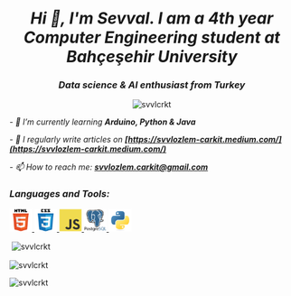 **<i><h1 align="center">Hi 👋, I'm Sevval. I am a 4th year Computer Engineering student at Bahçeşehir University</h1></i>**
**<i><h3 align="center">Data science & AI enthusiast from Turkey</h3></i>**
<p align="center"> <img src="https://komarev.com/ghpvc/?username=svvlcrkt&label=Profile%20views&color=0e75b6&style=flat" alt="svvlcrkt" /> </p>

<i> - 🌱 I’m currently learning **Arduino, Python & Java**</i>

<i> - 📝 I regularly write articles on **[https://svvlozlem-carkit.medium.com/](https://svvlozlem-carkit.medium.com/)** </i> 

<i> - 📫 How to reach me: **svvlozlem.carkit@gmail.com**</i>

<i><h3 align="left">Languages and Tools:</h3></i>
<p align="left"> <a href="https://www.w3.org/html/" target="_blank" rel="noreferrer"> <img src="https://raw.githubusercontent.com/devicons/devicon/master/icons/html5/html5-original-wordmark.svg" alt="html5" width="40" height="40"/> </a> <a href="https://www.w3schools.com/css/" target="_blank" rel="noreferrer"> <img src="https://raw.githubusercontent.com/devicons/devicon/master/icons/css3/css3-original-wordmark.svg" alt="css3" width="40" height="40"/> </a> <a href="https://developer.mozilla.org/en-US/docs/Web/JavaScript" target="_blank" rel="noreferrer"> <img src="https://raw.githubusercontent.com/devicons/devicon/master/icons/javascript/javascript-original.svg" alt="javascript" width="40" height="40"/> </a> <a href="https://www.postgresql.org" target="_blank" rel="noreferrer"> <img src="https://raw.githubusercontent.com/devicons/devicon/master/icons/postgresql/postgresql-original-wordmark.svg" alt="postgresql" width="40" height="40"/> </a> <a href="https://www.python.org" target="_blank" rel="noreferrer"> <img src="https://raw.githubusercontent.com/devicons/devicon/master/icons/python/python-original.svg" alt="python" width="40" height="40"/> </a> </p>


<p>&nbsp;<img align="center" src="https://github-readme-stats.vercel.app/api?username=svvlcrkt&show_icons=true&locale=en" alt="svvlcrkt" /></p>

<p><img align="center" src="https://github-readme-streak-stats.herokuapp.com/?user=svvlcrkt" alt="svvlcrkt" /></p>

<p><img align="left" src="https://github-readme-stats.vercel.app/api/top-langs?username=svvlcrkt&show_icons=true&locale=en&layout=compact" alt="svvlcrkt" /></p>



  

  










